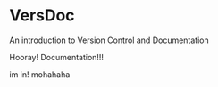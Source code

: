 # VersDoc
An introduction to Version Control and Documentation

Hooray! Documentation!!!

im in! mohahaha